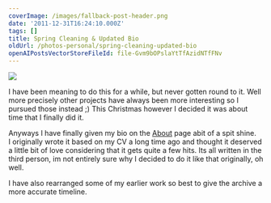 ```yaml
---
coverImage: /images/fallback-post-header.png
date: '2011-12-31T16:24:10.000Z'
tags: []
title: Spring Cleaning & Updated Bio
oldUrl: /photos-personal/spring-cleaning-updated-bio
openAIPostsVectorStoreFileId: file-Gvm9bOPslaYtTfAzidNTfFNv
---
```


![](/wp-content/uploads/2007/09/about01.png)

I have been meaning to do this for a while, but never gotten round to it. Well more precisely other projects have always been more interesting so I pursued those instead ;) This Christmas however I decided it was about time that I finally did it.

<!-- more -->

Anyways I have finally given my bio on the [About](/posts/about-2/) page abit of a spit shine. I originally wrote it based on my CV a long time ago and thought it deserved a little bit of love considering that it gets quite a few hits. Its all written in the third person, im not entirely sure why I decided to do it like that originally, oh well.

I have also rearranged some of my earlier work so best to give the archive a more accurate timeline.
